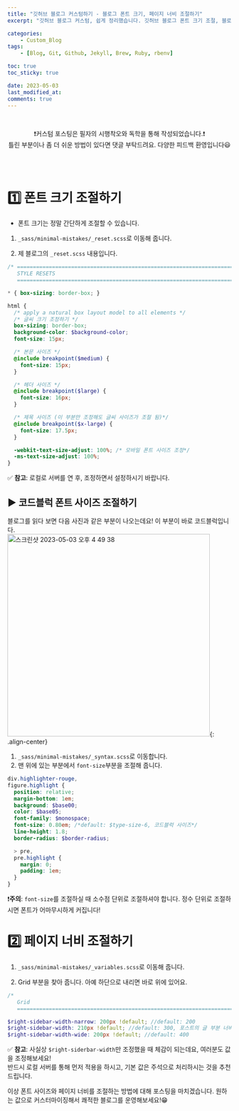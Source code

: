```yaml
---
title: "깃허브 블로그 커스텀하기 - 블로그 폰트 크기, 페이지 너비 조절하기"
excerpt: "깃허브 블로그 커스텀, 쉽게 정리했습니다. 깃허브 블로그 폰트 크기 조절, 블로그 너비 조절"

categories:
    - Custom_Blog
tags:
    - [Blog, Git, Github, Jekyll, Brew, Ruby, rbenv]

toc: true
toc_sticky: true

date: 2023-05-03
last_modified_at: 
comments: true
---
```

<br>

<div align=center>


❗️커스텀 포스팅은 필자의 시행착오와 독학을 통해 작성되었습니다.❗️<br> 틀린 부분이나 좀 더 쉬운 방법이 있다면 댓글 부탁드려요. 다양한 피드백 환영입니다😃


</div>

<br><br>

# 1️⃣ 폰트 크기 조절하기
* 폰트 크기는 정말 간단하게 조절할 수 있습니다.

1. `_sass/minimal-mistakes/_reset.scss`로 이동해 줍니다.

2. 제 블로그의 `_reset.scss` 내용입니다. <br>

```scss
/* ==========================================================================
   STYLE RESETS
   ========================================================================== */

* { box-sizing: border-box; }

html {
  /* apply a natural box layout model to all elements */
  /* 글씨 크기 조정하기 */
  box-sizing: border-box;
  background-color: $background-color;
  font-size: 15px;

  /* 본문 사이즈 */
  @include breakpoint($medium) {
    font-size: 15px;
  }

  /* 헤더 사이즈 */
  @include breakpoint($large) {
    font-size: 16px;
  }

  /* 제목 사이즈 (이 부분만 조정해도 글씨 사이즈가 조절 됨)*/
  @include breakpoint($x-large) {
    font-size: 17.5px;
  }

  -webkit-text-size-adjust: 100%; /* 모바일 폰트 사이즈 조정*/
  -ms-text-size-adjust: 100%;
}
```

✅ **참고**: 로컬로 서버를 연 후, 조정하면서 설정하시기 바랍니다. 

## ▶️ 코드블럭 폰트 사이즈 조절하기
블로그를 읽다 보면 다음 사진과 같은 부분이 나오는데요! 이 부분이 바로 코드블럭입니다.<br>
<img width="455" alt="스크린샷 2023-05-03 오후 4 49 38" src="https://user-images.githubusercontent.com/86516594/235859375-220c5bd2-710b-4041-952e-cc7c145279c8.png">{: .align-center}

1. `_sass/minimal-mistakes/_syntax.scss`로 이동합니다.
2. 맨 위에 있는 부분에서 `font-size`부분을 조절해 줍니다.<br>

```scss
div.highlighter-rouge,
figure.highlight {
  position: relative;
  margin-bottom: 1em;
  background: $base00;
  color: $base05;
  font-family: $monospace;
  font-size: 0.80em; /*default: $type-size-6, 코드블럭 사이즈*/
  line-height: 1.8;
  border-radius: $border-radius;

  > pre,
  pre.highlight {
    margin: 0;
    padding: 1em;
  }
}
```

❗️**주의**: `font-size`를 조절하실 때 소수점 단위로 조절하셔야 합니다. 정수 단위로 조절하시면 폰트가 어마무시하게 커집니다!

# 2️⃣ 페이지 너비 조절하기
1. `_sass/minimal-mistakes/_variables.scss`로 이동해 줍니다.

2. Grid 부분을 찾아 줍니다. 아예 하단으로 내리면 바로 위에 있어요.

```scss
/*
   Grid
   ========================================================================== */

$right-sidebar-width-narrow: 200px !default; //default: 200
$right-sidebar-width: 210px !default; //default: 300, 포스트의 글 부분 너비 조정
$right-sidebar-width-wide: 200px !default; //default: 400

```
✅ **참고**: 사실상 `$right-siderbar-width`만 조정했을 때 체감이 되는데요, 여러분도 값을 조정해보세요!<br>반드시 로컬 서버를 통해 먼저 적용을 하시고, 기본 값은 주석으로 처리하시는 것을 추천드립니다.

이상 폰트 사이즈와 페이지 너비를 조절하는 방법에 대해 포스팅을 마치겠습니다. 원하는 값으로 커스터마이징해서 쾌적한 블로그를 운영해보세요!😁